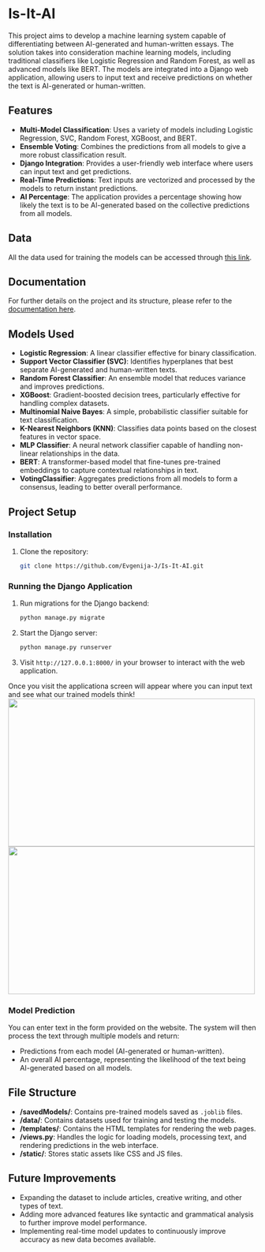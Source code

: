 # **Is-It-AI**

This project aims to develop a machine learning system capable of differentiating between AI-generated and human-written essays. The solution takes into consideration machine learning models, including traditional classifiers like Logistic Regression and Random Forest, as well as advanced models like BERT. The models are integrated into a Django web application, allowing users to input text and receive predictions on whether the text is AI-generated or human-written.

## **Features**
- **Multi-Model Classification**: Uses a variety of models including Logistic Regression, SVC, Random Forest, XGBoost, and BERT.
- **Ensemble Voting**: Combines the predictions from all models to give a more robust classification result.
- **Django Integration**: Provides a user-friendly web interface where users can input text and get predictions.
- **Real-Time Predictions**: Text inputs are vectorized and processed by the models to return instant predictions.
- **AI Percentage**: The application provides a percentage showing how likely the text is to be AI-generated based on the collective predictions from all models.

## **Data**
All the data used for training the models can be accessed through [this link](https://finkiukim-my.sharepoint.com/:f:/g/personal/evgenija_jankulovska_students_finki_ukim_mk/EtAqlAeB5rxIglx1bF3_9ksBfs_RJI50qw4lrEaTO1PsKQ?e=WN1XW7).

## **Documentation**
For further details on the project and its structure, please refer to the [documentation here](https://docs.google.com/document/d/1LxY7EqX4QYmuh4MiiZ37hdKAlcFBpOo2R5Xz2y84C4g/edit?usp=sharing).

## **Models Used**
- **Logistic Regression**: A linear classifier effective for binary classification.
- **Support Vector Classifier (SVC)**: Identifies hyperplanes that best separate AI-generated and human-written texts.
- **Random Forest Classifier**: An ensemble model that reduces variance and improves predictions.
- **XGBoost**: Gradient-boosted decision trees, particularly effective for handling complex datasets.
- **Multinomial Naive Bayes**: A simple, probabilistic classifier suitable for text classification.
- **K-Nearest Neighbors (KNN)**: Classifies data points based on the closest features in vector space.
- **MLP Classifier**: A neural network classifier capable of handling non-linear relationships in the data.
- **BERT**: A transformer-based model that fine-tunes pre-trained embeddings to capture contextual relationships in text.
- **VotingClassifier**: Aggregates predictions from all models to form a consensus, leading to better overall performance.

## **Project Setup**

### **Installation**
1. Clone the repository:
   ```bash
   git clone https://github.com/Evgenija-J/Is-It-AI.git
   ```

### **Running the Django Application**
1. Run migrations for the Django backend:
   ```bash
   python manage.py migrate
   ```
2. Start the Django server:
   ```bash
   python manage.py runserver
   ```
3. Visit `http://127.0.0.1:8000/` in your browser to interact with the web application.

Once you visit the applicationa screen will appear where you can input text and see what our trained models think!
<img src="https://github.com/user-attachments/assets/ea093861-32b3-4567-bed1-dc0e3ce10c5a" height="300px" width="500px"/>
<img src="https://github.com/user-attachments/assets/9dc82d18-c9fd-4791-ad44-fbdc2f1e58a3" height="300px" width="500px"/>


### **Model Prediction**
You can enter text in the form provided on the website. The system will then process the text through multiple models and return:
- Predictions from each model (AI-generated or human-written).
- An overall AI percentage, representing the likelihood of the text being AI-generated based on all models.

## **File Structure**
- **/savedModels/**: Contains pre-trained models saved as `.joblib` files.
- **/data/**: Contains datasets used for training and testing the models.
- **/templates/**: Contains the HTML templates for rendering the web pages.
- **/views.py**: Handles the logic for loading models, processing text, and rendering predictions in the web interface.
- **/static/**: Stores static assets like CSS and JS files.

## **Future Improvements**
- Expanding the dataset to include articles, creative writing, and other types of text.
- Adding more advanced features like syntactic and grammatical analysis to further improve model performance.
- Implementing real-time model updates to continuously improve accuracy as new data becomes available.


